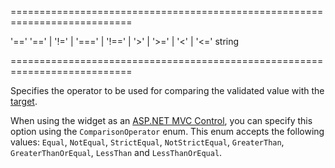 <!--**
/*-------------------------------------------
    Auto-generated file. Do not modify.
-------------------------------------------

**-->
===========================================================================
<!--default-->'=='<!--/default-->
<!--acceptValues-->'==' | '!=' | '===' | '!==' | '>' | '>=' | '<' | '<='<!--/acceptValues-->
<!--type-->string<!--/type-->
===========================================================================

<!--shortDescription-->
Specifies the operator to be used for comparing the validated value with the [target](/Documentation/ApiReference/UI_Widgets/dxValidator/Validation_Rules/CompareRule/#comparisonTarget).
<!--/shortDescription-->

<!--fullDescription-->
When using the widget as an [ASP.NET MVC Control](/Documentation/Guide/ASP.NET_MVC_Controls/Fundamentals/), you can specify this option using the `ComparisonOperator` enum. This enum accepts the following values: `Equal`, `NotEqual`, `StrictEqual`, `NotStrictEqual`, `GreaterThan`, `GreaterThanOrEqual`, `LessThan` and `LessThanOrEqual`.
<!--/fullDescription-->
